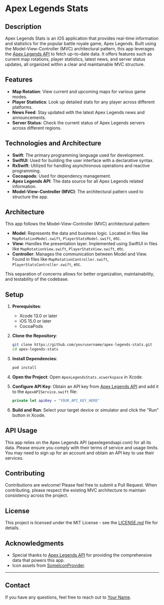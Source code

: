# Apex Legends Stats

## Description

Apex Legends Stats is an iOS application that provides real-time information and statistics for the popular battle royale game, Apex Legends. Built using the Model-View-Controller (MVC) architectural pattern, this app leverages the [Apex Legends API](https://apexlegendsapi.com) to fetch up-to-date data. It offers features such as current map rotations, player statistics, latest news, and server status updates, all organized within a clear and maintainable MVC structure.

## Features

- **Map Rotation**: View current and upcoming maps for various game modes.
- **Player Statistics**: Look up detailed stats for any player across different platforms.
- **News Feed**: Stay updated with the latest Apex Legends news and announcements.
- **Server Status**: Check the current status of Apex Legends servers across different regions.

## Technologies and Architecture

- **Swift**: The primary programming language used for development.
- **SwiftUI**: Used for building the user interface with a declarative syntax.
- **RxSwift**: Utilized for handling asynchronous operations and reactive programming.
- **Cocoapods**: Used for dependency management.
- **Apex Legends API**: The data source for all Apex Legends related information.
- **Model-View-Controller (MVC)**: The architectural pattern used to structure the app.

## Architecture

This app follows the Model-View-Controller (MVC) architectural pattern:

- **Model**: Represents the data and business logic. Located in files like `MapRotationModel.swift`, `PlayerStatsModel.swift`, etc.
- **View**: Handles the presentation layer. Implemented using SwiftUI in files like `MapRotationView.swift`, `PlayerStatsView.swift`, etc.
- **Controller**: Manages the communication between Model and View. Found in files like `MapRotationController.swift`, `PlayerStatsController.swift`, etc.

This separation of concerns allows for better organization, maintainability, and testability of the codebase.

## Setup

1. **Prerequisites**:
   - Xcode 13.0 or later
   - iOS 15.0 or later
   - CocoaPods

2. **Clone the Repository**:
   ```bash
   git clone https://github.com/yourusername/apex-legends-stats.git
   cd apex-legends-stats
   ```

3. **Install Dependencies**:
   ```bash
   pod install
   ```

4. **Open the Project**:
   Open `ApexLegendsStats.xcworkspace` in Xcode.

5. **Configure API Key**:
   Obtain an API key from [Apex Legends API](https://apexlegendsapi.com) and add it to the `ApexAPIService.swift` file:
   ```swift
   private let apiKey = "YOUR_API_KEY_HERE"
   ```

6. **Build and Run**:
   Select your target device or simulator and click the "Run" button in Xcode.

## API Usage

This app relies on the Apex Legends API (apexlegendsapi.com) for all its data. Please ensure you comply with their terms of service and usage limits. You may need to sign up for an account and obtain an API key to use their services.

## Contributing

Contributions are welcome! Please feel free to submit a Pull Request. When contributing, please respect the existing MVC architecture to maintain consistency across the project.

## License

This project is licensed under the MIT License - see the [LICENSE.md](LICENSE.md) file for details.

## Acknowledgments

- Special thanks to [Apex Legends API](https://apexlegendsapi.com) for providing the comprehensive data that powers this app.
- Icon assets from [SomeIconProvider](https://someiconprovider.com).

---

## Contact

If you have any questions, feel free to reach out to [Your Name](mailto:your.email@example.com).
